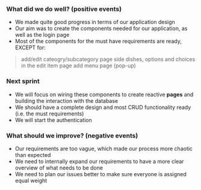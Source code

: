 ### What did we do well? (positive events)
- We made quite good progress in terms of our application design
- Our aim was to create the components needed for our application, as well as the login page
- Most of the components for the must have requirements are ready, EXCEPT for:
 > add/edit cateogry/subcategory page
 > side dishes, options and choices in the edit item page
 > add menu page (pop-up)

 ### Next sprint
- We will focus on wiring these components to create reactive **pages** and building the interaction with the database
- We should have a complete design and most CRUD functionality ready (i.e. the must requirements)
- We will start the authentication

### What should we improve? (negative events)
- Our requirements are too vague, which made our process more chaotic than expected
- We need to internally expand our requirements to have a more clear overview of what needs to be done
- We need to plan our issues better to make sure everyone is assigned equal weight
